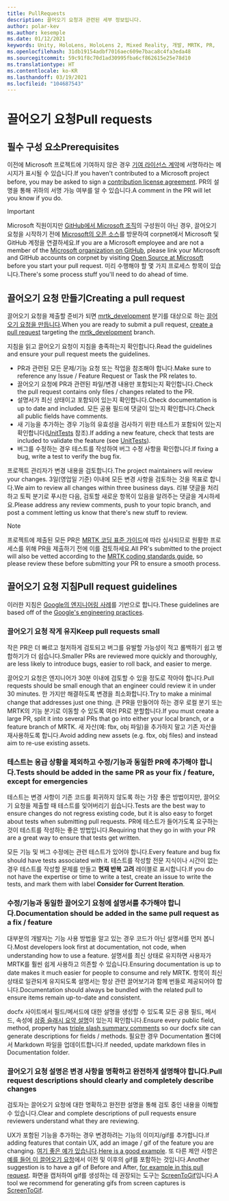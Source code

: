 ```yaml
---
title: PullRequests
description: 끌어오기 요청과 관련된 세부 정보입니다.
author: polar-kev
ms.author: kesemple
ms.date: 01/12/2021
keywords: Unity, HoloLens, HoloLens 2, Mixed Reality, 개발, MRTK, PR,
ms.openlocfilehash: 31db19154adbf7016aec609e7baca8c4fa3eda48
ms.sourcegitcommit: 59c91f8c70d1ad30995fba6cf862615e25e78d10
ms.translationtype: HT
ms.contentlocale: ko-KR
ms.lasthandoff: 03/19/2021
ms.locfileid: "104687543"
---
```

# <a name="pull-requests"></a><span data-ttu-id="ea78d-104">끌어오기 요청</span><span class="sxs-lookup"><span data-stu-id="ea78d-104">Pull requests</span></span>

## <a name="prerequisites"></a><span data-ttu-id="ea78d-105">필수 구성 요소</span><span class="sxs-lookup"><span data-stu-id="ea78d-105">Prerequisites</span></span>

<span data-ttu-id="ea78d-106">이전에 Microsoft 프로젝트에 기여하지 않은 경우 [기여 라이선스 계약](https://cla.microsoft.com/)에 서명하라는 메시지가 표시될 수 있습니다.</span><span class="sxs-lookup"><span data-stu-id="ea78d-106">If you haven't contributed to a Microsoft project before, you may be asked to sign a [contribution license agreement](https://cla.microsoft.com/).</span></span>
<span data-ttu-id="ea78d-107">PR의 설명을 통해 귀하의 서명 가능 여부를 알 수 있습니다.</span><span class="sxs-lookup"><span data-stu-id="ea78d-107">A comment in the PR will let you know if you do.</span></span>

> [!IMPORTANT]
> <span data-ttu-id="ea78d-108">Microsoft 직원이지만 [GitHub에서 Microsoft 조직](https://github.com/Microsoft)의 구성원이 아닌 경우, 끌어오기 요청을 시작하기 전에 [Microsoft의 오픈 소스](https://opensource.microsoft.com/)를 방문하여 corpnet에서 Microsoft 및 GitHub 계정을 연결하세요.</span><span class="sxs-lookup"><span data-stu-id="ea78d-108">If you are a Microsoft employee and are not a member of the [Microsoft organization on GitHub](https://github.com/Microsoft), please link your Microsoft and GitHub accounts on corpnet by visiting [Open Source at Microsoft](https://opensource.microsoft.com/) before you start your pull request.</span></span> <span data-ttu-id="ea78d-109">미리 수행해야 할 몇 가지 프로세스 항목이 있습니다.</span><span class="sxs-lookup"><span data-stu-id="ea78d-109">There's some process stuff you'll need to do ahead of time.</span></span>

## <a name="creating-a-pull-request"></a><span data-ttu-id="ea78d-110">끌어오기 요청 만들기</span><span class="sxs-lookup"><span data-stu-id="ea78d-110">Creating a pull request</span></span>

<span data-ttu-id="ea78d-111">끌어오기 요청을 제출할 준비가 되면 [mrtk_development](https://github.com/microsoft/mixedrealitytoolkit-unity/tree/mrtk_development) 분기를 대상으로 하는 [끌어오기 요청을 만듭니다](https://github.com/microsoft/MixedRealityToolkit-Unity/compare/mrtk_development...mrtk_development?expand=1).</span><span class="sxs-lookup"><span data-stu-id="ea78d-111">When you are ready to submit a pull request, [create a pull request](https://github.com/microsoft/MixedRealityToolkit-Unity/compare/mrtk_development...mrtk_development?expand=1) targeting the [mrtk_development](https://github.com/microsoft/mixedrealitytoolkit-unity/tree/mrtk_development) branch.</span></span>

<span data-ttu-id="ea78d-112">지침을 읽고 끌어오기 요청이 지침을 충족하는지 확인합니다.</span><span class="sxs-lookup"><span data-stu-id="ea78d-112">Read the guidelines and ensure your pull request meets the guidelines.</span></span>

* <span data-ttu-id="ea78d-113">PR과 관련된 모든 문제/기능 요청 또는 작업을 참조해야 합니다.</span><span class="sxs-lookup"><span data-stu-id="ea78d-113">Make sure to reference any Issue / Feature Request or Task the PR relates to.</span></span>
* <span data-ttu-id="ea78d-114">끌어오기 요청에 PR과 관련된 파일/변경 내용만 포함되는지 확인합니다.</span><span class="sxs-lookup"><span data-stu-id="ea78d-114">Check the pull request contains only files / changes related to the PR.</span></span>
* <span data-ttu-id="ea78d-115">설명서가 최신 상태이고 포함되어 있는지 확인합니다.</span><span class="sxs-lookup"><span data-stu-id="ea78d-115">Check documentation is up to date and included.</span></span> <span data-ttu-id="ea78d-116">모든 공용 필드에 댓글이 있는지 확인합니다.</span><span class="sxs-lookup"><span data-stu-id="ea78d-116">Check all public fields have comments.</span></span>
* <span data-ttu-id="ea78d-117">새 기능을 추가하는 경우 기능의 유효성을 검사하기 위한 테스트가 포함되어 있는지 확인합니다([UnitTests](UnitTests.md) 참조).</span><span class="sxs-lookup"><span data-stu-id="ea78d-117">If adding a new feature, check that tests are included to validate the feature (see [UnitTests](UnitTests.md)).</span></span>
* <span data-ttu-id="ea78d-118">버그를 수정하는 경우 테스트를 작성하여 버그 수정 사항을 확인합니다.</span><span class="sxs-lookup"><span data-stu-id="ea78d-118">If fixing a bug, write a test to verify the bug fix.</span></span>

<span data-ttu-id="ea78d-119">프로젝트 관리자가 변경 내용을 검토합니다.</span><span class="sxs-lookup"><span data-stu-id="ea78d-119">The project maintainers will review your changes.</span></span> <span data-ttu-id="ea78d-120">3일(영업일 기준) 이내에 모든 변경 사항을 검토하는 것을 목표로 합니다.</span><span class="sxs-lookup"><span data-stu-id="ea78d-120">We aim to review all changes within three business days.</span></span> <span data-ttu-id="ea78d-121">리뷰 댓글을 처리하고 토픽 분기로 푸시한 다음, 검토할 새로운 항목이 있음을 알려주는 댓글을 게시하세요.</span><span class="sxs-lookup"><span data-stu-id="ea78d-121">Please address any review comments, push to your topic branch, and post a comment letting us know that there's new stuff to review.</span></span>

> [!NOTE]
> <span data-ttu-id="ea78d-122">프로젝트에 제출된 모든 PR은 [MRTK 코딩 표준 가이드](CodingGuidelines.md)에 따라 심사되므로 원활한 프로세스를 위해 PR을 제출하기 전에 이를 검토하세요.</span><span class="sxs-lookup"><span data-stu-id="ea78d-122">All PR's submitted to the project will also be vetted according to the [MRTK coding standards guide](CodingGuidelines.md), so please review these before submitting your PR to ensure a smooth process.</span></span>

## <a name="pull-request-guidelines"></a><span data-ttu-id="ea78d-123">끌어오기 요청 지침</span><span class="sxs-lookup"><span data-stu-id="ea78d-123">Pull request guidelines</span></span>

<span data-ttu-id="ea78d-124">이러한 지침은 [Google의 엔지니어링 사례](https://google.github.io/eng-practices/review/developer/small-cls.html)를 기반으로 합니다.</span><span class="sxs-lookup"><span data-stu-id="ea78d-124">These guidelines are based off of the [Google's engineering practices](https://google.github.io/eng-practices/review/developer/small-cls.html).</span></span>

### <a name="keep-pull-requests-small"></a><span data-ttu-id="ea78d-125">끌어오기 요청 작게 유지</span><span class="sxs-lookup"><span data-stu-id="ea78d-125">Keep pull requests small</span></span>

<span data-ttu-id="ea78d-126">작은 PR은 더 빠르고 철저하게 검토되고 버그를 유발할 가능성이 적고 롤백하기 쉽고 병합하기가 더 쉽습니다.</span><span class="sxs-lookup"><span data-stu-id="ea78d-126">Smaller PRs are reviewed more quickly and thoroughly, are less likely to introduce bugs, easier to roll back, and easier to merge.</span></span>

<span data-ttu-id="ea78d-127">끌어오기 요청은 엔지니어가 30분 이내에 검토할 수 있을 정도로 작아야 합니다.</span><span class="sxs-lookup"><span data-stu-id="ea78d-127">Pull requests should be small enough that an engineer could review it in under 30 minutes.</span></span> <span data-ttu-id="ea78d-128">한 가지만 해결하도록 변경을 최소화합니다.</span><span class="sxs-lookup"><span data-stu-id="ea78d-128">Try to make a minimal change that addresses just one thing.</span></span> <span data-ttu-id="ea78d-129">큰 PR을 만들어야 하는 경우 로컬 분기 또는 MRTK의 기능 분기로 이동할 수 있도록 여러 PR로 분할합니다.</span><span class="sxs-lookup"><span data-stu-id="ea78d-129">If you must create a large PR, split it into several PRs that go into either your local branch, or a feature branch of MRTK.</span></span> <span data-ttu-id="ea78d-130">새 자산(예: fbx, obj 파일)을 추가하지 말고 기존 자산을 재사용하도록 합니다.</span><span class="sxs-lookup"><span data-stu-id="ea78d-130">Avoid adding new assets (e.g. fbx, obj files) and instead aim to re-use existing assets.</span></span>

### <a name="tests-should-be-added-in-the-same-pr-as-your-fix--feature-except-for-emergencies"></a><span data-ttu-id="ea78d-131">테스트는 응급 상황을 제외하고 수정/기능과 동일한 PR에 추가해야 합니다.</span><span class="sxs-lookup"><span data-stu-id="ea78d-131">Tests should be added in the same PR as your fix / feature, except for emergencies</span></span>

<span data-ttu-id="ea78d-132">테스트는 변경 사항이 기존 코드를 회귀하지 않도록 하는 가장 좋은 방법이지만, 끌어오기 요청을 제출할 때 테스트를 잊어버리기 쉽습니다.</span><span class="sxs-lookup"><span data-stu-id="ea78d-132">Tests are the best way to ensure changes do not regress existing code, but it is also easy to forget about tests when submitting pull requests.</span></span> <span data-ttu-id="ea78d-133">PR에 테스트가 들어가도록 요구하는 것이 테스트를 작성하는 좋은 방법입니다.</span><span class="sxs-lookup"><span data-stu-id="ea78d-133">Requiring that they go in with your PR are a great way to ensure that tests get written.</span></span>

<span data-ttu-id="ea78d-134">모든 기능 및 버그 수정에는 관련 테스트가 있어야 합니다.</span><span class="sxs-lookup"><span data-stu-id="ea78d-134">Every feature and bug fix should have tests associated with it.</span></span> <span data-ttu-id="ea78d-135">테스트를 작성할 전문 지식이나 시간이 없는 경우 테스트를 작성할 문제를 만들고 **현재 반복 고려** 레이블로 표시합니다.</span><span class="sxs-lookup"><span data-stu-id="ea78d-135">If you do not have the expertise or time to write a test, create an issue to write the tests, and mark them with label **Consider for Current Iteration**.</span></span>

### <a name="documentation-should-be-added-in-the-same-pull-request-as-a-fix--feature"></a><span data-ttu-id="ea78d-136">수정/기능과 동일한 끌어오기 요청에 설명서를 추가해야 합니다.</span><span class="sxs-lookup"><span data-stu-id="ea78d-136">Documentation should be added in the same pull request as a fix / feature</span></span>

<span data-ttu-id="ea78d-137">대부분의 개발자는 기능 사용 방법을 알고 있는 경우 코드가 아닌 설명서를 먼저 봅니다.</span><span class="sxs-lookup"><span data-stu-id="ea78d-137">Most developers look first at documentation, not code, when understanding how to use a feature.</span></span> <span data-ttu-id="ea78d-138">설명서를 최신 상태로 유지하면 사용자가 MRTK를 훨씬 쉽게 사용하고 의존할 수 있습니다.</span><span class="sxs-lookup"><span data-stu-id="ea78d-138">Ensuring documentation is up to date makes it much easier for people to consume and rely MRTK.</span></span>  <span data-ttu-id="ea78d-139">항목이 최신 상태로 일관되게 유지되도록 설명서는 항상 관련 끌어보기과 함께 번들로 제공되어야 합니다.</span><span class="sxs-lookup"><span data-stu-id="ea78d-139">Documentation should always be bundled with the related pull to ensure items remain up-to-date and consistent.</span></span>

<span data-ttu-id="ea78d-140">docfx 사이트에서 필드/메서드에 대한 설명을 생성할 수 있도록 모든 공용 필드, 메서드, 속성에 [삼중 슬래시 요약 설명](https://dotnet.github.io/docfx/spec/triple_slash_comments_spec.html)이 있는지 확인합니다.</span><span class="sxs-lookup"><span data-stu-id="ea78d-140">Ensure every public field, method, property has [triple slash summary comments](https://dotnet.github.io/docfx/spec/triple_slash_comments_spec.html) so our docfx site can generate descriptions for fields / methods.</span></span> <span data-ttu-id="ea78d-141">필요한 경우 Documentation 폴더에서 Markdown 파일을 업데이트합니다.</span><span class="sxs-lookup"><span data-stu-id="ea78d-141">If needed, update markdown files in Documentation folder.</span></span>

### <a name="pull-request-descriptions-should-clearly-and-completely-describe-changes"></a><span data-ttu-id="ea78d-142">끌어오기 요청 설명은 변경 사항을 명확하고 완전하게 설명해야 합니다.</span><span class="sxs-lookup"><span data-stu-id="ea78d-142">Pull request descriptions should clearly and completely describe changes</span></span>

<span data-ttu-id="ea78d-143">검토자는 끌어오기 요청에 대한 명확하고 완전한 설명을 통해 검토 중인 내용을 이해할 수 있습니다.</span><span class="sxs-lookup"><span data-stu-id="ea78d-143">Clear and complete descriptions of pull requests ensure reviewers understand what they are reviewing.</span></span>

<span data-ttu-id="ea78d-144">UX가 포함된 기능을 추가하는 경우 변경하려는 기능의 이미지/gif를 추가합니다.</span><span class="sxs-lookup"><span data-stu-id="ea78d-144">If adding features that contain UX, add an image / gif of the feature you are changing.</span></span> <span data-ttu-id="ea78d-145">[여기 좋은 예가 있습니다](https://github.com/microsoft/MixedRealityToolkit-Unity/pull/4532).</span><span class="sxs-lookup"><span data-stu-id="ea78d-145">[Here is a good example](https://github.com/microsoft/MixedRealityToolkit-Unity/pull/4532).</span></span> <span data-ttu-id="ea78d-146">또 다른 제안 사항은 [예를 들어 이 끌어오기 요청](https://github.com/microsoft/MixedRealityToolkit-Unity/pull/5896)에서 이전 및 이후의 gif를 포함하는 것입니다.</span><span class="sxs-lookup"><span data-stu-id="ea78d-146">Another suggestion is to have a gif of Before and After, [for example in this pull request](https://github.com/microsoft/MixedRealityToolkit-Unity/pull/5896).</span></span> <span data-ttu-id="ea78d-147">화면을 캡처하여 gif를 생성하는 데 권장되는 도구는 [ScreenToGif](https://www.screentogif.com/)입니다.</span><span class="sxs-lookup"><span data-stu-id="ea78d-147">A tool we recommend for generating gifs from screen captures is [ScreenToGif](https://www.screentogif.com/).</span></span>
